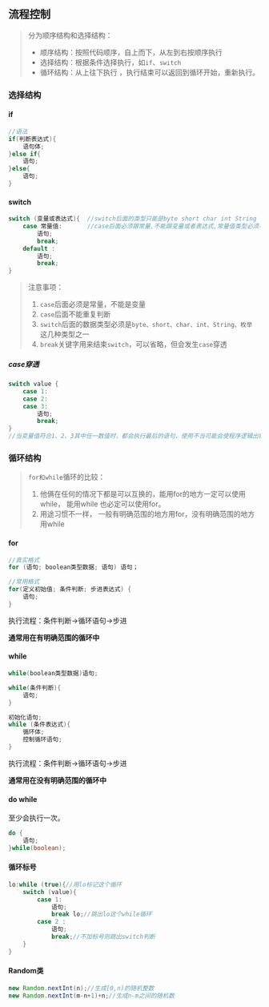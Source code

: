 ## 流程控制

> 分为顺序结构和选择结构：
>
> - 顺序结构：按照代码顺序，自上而下，从左到右按顺序执行
> - 选择结构：根据条件选择执行，如`if`、`switch`
> - 循环结构：从上往下执行 ，执行结束可以返回到循环开始，重新执行。

### 选择结构

#### if

```java
//语法
if(判断表达式){
    语句体;
}else if{
    语句;
}else{
    语句;
}
```

#### switch

```java
switch (变量或表达式){  //switch后面的类型只能是byte short char int String 枚举
    case 常量值:		//case后面必须跟常量,不能跟变量或者表达式,常量值类型必须与switch的变量或表达式类型一致
        语句;
        break;
    default :
        语句;
        break;
}
```

>注意事项：
>
>1. `case`后面必须是常量，不能是变量
>2. `case`后面不能重复判断
>3. `switch`后面的数据类型必须是`byte、short、char、int、String、枚举` 这几种类型之一
>4. `break`关键字用来结束`switch`，可以省略，但会发生`case`穿透

##### case穿透

```java
switch value {
    case 1:
    case 2:
    case 3:
        语句;
        break;
}
//当变量值符合1、2、3其中任一数值时，都会执行最后的语句，使用不当可能会使程序逻辑出错
```

### 循环结构

>`for和while`循环的比较：
>
>1. 他俩在任何的情况下都是可以互换的，能用for的地方一定可以使用while， 能用while 也必定可以使用for。
>2. 用途习惯不一样， 一般有明确范围的地方用for，没有明确范围的地方用while 

#### for

```java
//真实格式
for (语句; boolean类型数据; 语句) 语句；
```

```java
//常用格式
for(定义初始值; 条件判断; 步进表达式) {
    语句;
}
```

执行流程：条件判断->循环语句->步进

**通常用在有明确范围的循环中**



#### while

```java
while(boolean类型数据)语句;
```

```java
while(条件判断){
    语句;
}
```

```java
初始化语句;
while (条件表达式){
	循环体;
	控制循环语句;
}
```

执行流程：条件判断->循环语句->步进

**通常用在没有明确范围的循环中**



#### do while

至少会执行一次。

```java
do {
 	语句;   
}while(boolean);
```



#### 循环标号

```java
lo:while (true){//用lo标记这个循环
    switch (value){
        case 1:
            语句;
            break lo;//跳出lo这个while循环
        case 2 :
            语句;
            break;//不加标号则跳出switch判断
    }
}
```

 

#### Random类

```java
new Random.nextInt(n);//生成[0,n)的随机整数
new Random.nextInt(m-n+1)+n;//生成n-m之间的随机数
```



